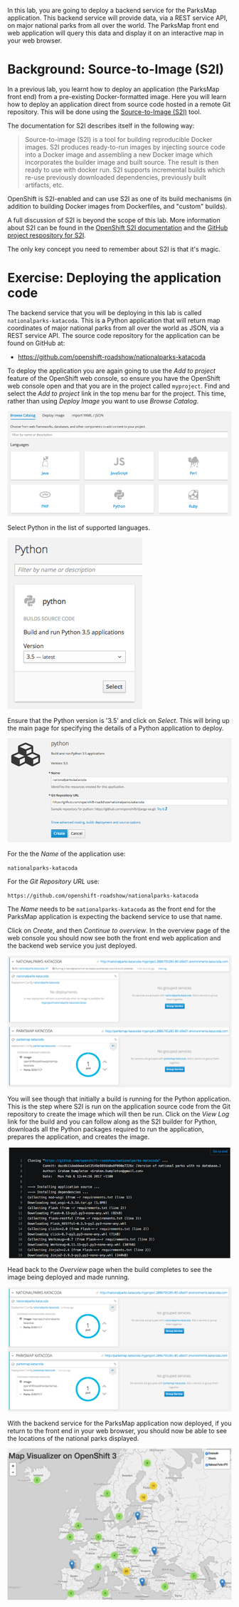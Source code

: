 In this lab, you are going to deploy a backend service for the ParksMap application. This backend service will provide data, via a REST service API, on major national parks from all over the world. The ParksMap front end web application will query this data and display it on an interactive map in your web browser.

# Background: Source-to-Image (S2I)

In a previous lab, you learnt how to deploy an application (the ParksMap front end) from a pre-existing Docker-formatted image. Here you will learn how to deploy an application direct from source code hosted in a remote Git repository. This will be done using the [Source-to-Image (S2I)](https://github.com/openshift/source-to-image) tool.

The documentation for S2I describes itself in the following way:

> Source-to-image (S2I) is a tool for building reproducible Docker images. S2I
produces ready-to-run images by injecting source code into a Docker image and
assembling a new Docker image which incorporates the builder image and built
source. The result is then ready to use with docker run. S2I supports
incremental builds which re-use previously downloaded dependencies, previously
built artifacts, etc.

OpenShift is S2I-enabled and can use S2I as one of its build mechanisms (in addition to building Docker images from Dockerfiles, and "custom" builds).

A full discussion of S2I is beyond the scope of this lab. More information about S2I can be found in the [OpenShift S2I documentation](https://docs.openshift.org/latest/creating_images/s2i.html) and the [GitHub project respository for S2I](https://github.com/openshift/source-to-image).

The only key concept you need to remember about S2I is that it's magic.

# Exercise: Deploying the application code

The backend service that you will be deploying in this lab is called ``nationalparks-katacoda``. This is a Python application that will return map coordinates of major national parks from all over the world as JSON, via a REST service API. The source code repository for the application can be found on GitHub at:

* https://github.com/openshift-roadshow/nationalparks-katacoda

To deploy the application you are again going to use the *Add to project* feature of the OpenShift web console, so ensure you have the OpenShift web console open and that you are in the project called ``myproject``. Find and select the *Add to project* link in the top menu bar for the project. This time, rather than using *Deploy Image* you want to use *Browse Catalog*.

![Browse Catalog](../../assets/intro-openshift-getting-started-6browse-catalog.png)

Select Python in the list of supported languages.

![Python Builder](../../assets/intro-openshift-getting-started-6python-builder.png)

Ensure that the Python version is '3.5' and click on *Select*. This will bring up the main page for specifying the details of a Python application to deploy.

![Create Python](../../assets/intro-openshift-getting-started-6create-python.png)

For the the *Name* of the application use:

``nationalparks-katacoda``

For the *Git Repository URL* use:

``https://github.com/openshift-roadshow/nationalparks-katacoda``

The *Name* needs to be ``nationalparks-katacoda`` as the front end for the ParksMap application is expecting the backend service to use that name.

Click on *Create*, and then *Continue to overview*. In the overview page of the web console you should now see both the front end web application and the backend web service you just deployed.

![Build Running](../../assets/intro-openshift-getting-started-6build-running.png)

You will see though that initially a build is running for the Python application. This is the step where S2I is run on the application source code from the Git repository to create the image which will then be run. Click on the *View Log* link for the build and you can follow along as the S2I builder for Python, downloads all the Python packages required to run the application, prepares the application, and creates the image.

![Build Logs](../../assets/intro-openshift-getting-started-6build-logs.png)

Head back to the *Overview* page when the build completes to see the image being deployed and made running.

![Build Complete](../../assets/intro-openshift-getting-started-6build-complete.png)

With the backend service for the ParksMap application now deployed, if you return to the front end in your web browser, you should now be able to see the locations of the national parks displayed.

![ParksMap Front End](../../assets/intro-openshift-getting-started-6parksmap-frontend.png)
